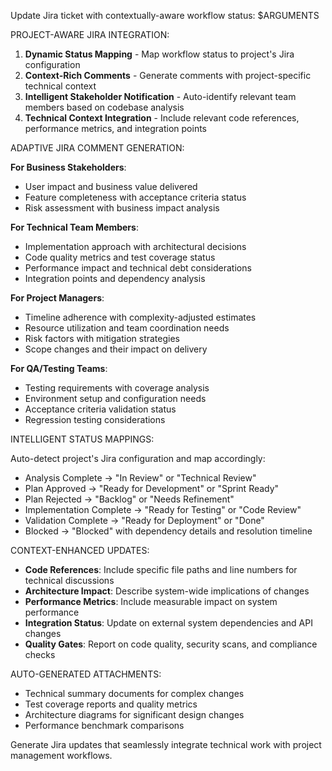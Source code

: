 Update Jira ticket with contextually-aware workflow status: $ARGUMENTS

PROJECT-AWARE JIRA INTEGRATION:

1. **Dynamic Status Mapping** - Map workflow status to project's Jira configuration
2. **Context-Rich Comments** - Generate comments with project-specific technical context
3. **Intelligent Stakeholder Notification** - Auto-identify relevant team members based on codebase analysis
4. **Technical Context Integration** - Include relevant code references, performance metrics, and integration points

ADAPTIVE JIRA COMMENT GENERATION:

**For Business Stakeholders**:

- User impact and business value delivered
- Feature completeness with acceptance criteria status
- Risk assessment with business impact analysis

**For Technical Team Members**:

- Implementation approach with architectural decisions
- Code quality metrics and test coverage status
- Performance impact and technical debt considerations
- Integration points and dependency analysis

**For Project Managers**:

- Timeline adherence with complexity-adjusted estimates
- Resource utilization and team coordination needs
- Risk factors with mitigation strategies
- Scope changes and their impact on delivery

**For QA/Testing Teams**:

- Testing requirements with coverage analysis
- Environment setup and configuration needs
- Acceptance criteria validation status
- Regression testing considerations

INTELLIGENT STATUS MAPPINGS:

Auto-detect project's Jira configuration and map accordingly:

- Analysis Complete → "In Review" or "Technical Review"
- Plan Approved → "Ready for Development" or "Sprint Ready"
- Plan Rejected → "Backlog" or "Needs Refinement"
- Implementation Complete → "Ready for Testing" or "Code Review"
- Validation Complete → "Ready for Deployment" or "Done"
- Blocked → "Blocked" with dependency details and resolution timeline

CONTEXT-ENHANCED UPDATES:

- **Code References**: Include specific file paths and line numbers for technical discussions
- **Architecture Impact**: Describe system-wide implications of changes
- **Performance Metrics**: Include measurable impact on system performance
- **Integration Status**: Update on external system dependencies and API changes
- **Quality Gates**: Report on code quality, security scans, and compliance checks

AUTO-GENERATED ATTACHMENTS:

- Technical summary documents for complex changes
- Test coverage reports and quality metrics
- Architecture diagrams for significant design changes
- Performance benchmark comparisons

Generate Jira updates that seamlessly integrate technical work with project management workflows.
